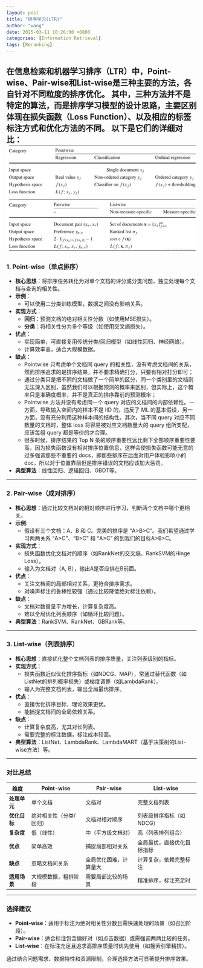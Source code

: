 ```yaml
---
layout: post
title: "排序学习(LTR)"
author: "wang"
date: 2025-03-11 10:26:00 +0800
categories: [Information Retrieval]
tags: [Reranking]
---
```

在信息检索和机器学习排序（LTR）中，**Point-wise**、**Pair-wise**和**List-wise**是三种主要的方法，各自针对不同粒度的排序优化。
其中，三种方法并不是特定的算法，而是排序学习模型的设计思路，主要区别体现在损失函数（Loss Function）、以及相应的标签标注方式和优化方法的不同。
以下是它们的详细对比：
![LTR](/assets/images/排序学习(LTR)/LTR.png)
---

### **1. Point-wise（单点排序）**
- **核心思想**：将排序任务转化为对单个文档的评分或分类问题，独立处理每个文档与查询的相关性。
- **示例**：
  - 可以使用二分类训练模型，数据之间没有影响关系。
- **实现方式**：
  - **回归**：预测文档的绝对相关性分数（如使用MSE损失）。
  - **分类**：将相关性分为多个等级（如使用交叉熵损失）。
- **优点**：
  - 实现简单，可直接复用传统分类/回归模型（如线性回归、神经网络）。
  - 计算效率高，适合大规模数据。
- **缺点**：
  - Pointwise 只考虑单个文档同 query 的相关性，没有考虑文档间的关系，然而排序追求的是排序结果，并不要求精确打分，只要有相对打分即可；
  - 通过分类只是把不同的文档做了一个简单的区分，同一个类别里的文档则无法深入区别，虽然我们可以根据预测的概率来区别，但实际上，这个概率只是准确度概率，并不是真正的排序靠前的预测概率；
  - Pointwise 方法并没有考虑同一个 query 对应的文档间的内部依赖性。一方面，导致输入空间内的样本不是 IID 的，违反了 ML 的基本假设，另一方面，没有充分利用这种样本间的结构性。其次，当不同 query 对应不同数量的文档时，整体 loss 将容易被对应文档数量大的 query 组所支配，应该每组 query 都是等价的才合理。
  - 很多时候，排序结果的 Top N 条的顺序重要性远比剩下全部顺序重要性要高，因为损失函数没有相对排序位置信息，这样会使损失函数可能无意的过多强调那些不重要的 docs，即那些排序在后面对用户体验影响小的 doc，所以对于位置靠前但是排序错误的文档应该加大惩罚。
- **典型算法**：线性回归、逻辑回归、GBDT等。

---

### **2. Pair-wise（成对排序）**
- **核心思想**：通过比较文档对的相对顺序进行学习，判断两个文档中哪个更相关。
- **示例**:
  - 假设有三个文档：A、B 和 C。完美的排序是 “A>B>C”。我们希望通过学习两两关系 “A>C”、“B>C” 和 “A>C” 的到我们的目标A>B>C。
- **实现方式**：
  - 损失函数优化文档对的顺序（如RankNet的交叉熵、RankSVM的Hinge Loss）。
  - 输入为文档对（A, B），输出A是否应排在B前面。
- **优点**：
  - 关注文档间的局部相对关系，更符合排序需求。
  - 对噪声标注的鲁棒性较强（通过比较降低绝对标注依赖）。
- **缺点**：
  - 文档对数量呈平方增长，计算复杂度高。
  - 难以全局优化列表顺序（如循环比较问题）。
- **典型算法**：RankSVM、RankNet、GBRank等。

---

### **3. List-wise（列表排序）**
- **核心思想**：直接优化整个文档列表的排序质量，关注列表级别的指标。
- **实现方式**：
  - 损失函数近似优化排序指标（如NDCG、MAP），常通过替代函数（如ListNet的排列概率损失）或梯度调整（如LambdaRank）。
  - 输入为完整文档列表，输出全局最优排序。
- **优点**：
  - 直接优化排序目标，理论效果更优。
  - 能捕捉文档间的全局依赖关系。
- **缺点**：
  - 计算复杂度高，尤其对长列表。
  - 需要完整的标注数据，标注成本较高。
- **典型算法**：ListNet、LambdaRank、LambdaMART（基于决策树的List-wise方法）等。

---

### **对比总结**

| 维度       | Point-wise   | Pair-wise   | List-wise      |
|----------|--------------|-------------|----------------|
| **处理单元** | 单个文档         | 文档对         | 完整文档列表         |
| **优化目标** | 绝对相关性（分类/回归） | 文档对相对顺序     | 列表级排序指标（如NDCG） |
| **复杂度**  | 低（线性）        | 中（平方级文档对）   | 高（列表排列组合）      |
| **优点**   | 简单高效         | 捕捉局部相对关系    | 全局最优，直接优化目标指标  |
| **缺点**   | 忽略文档间关系      | 全局优化困难，计算量大 | 计算复杂，依赖完整标注    |
| **适用场景** | 大规模数据，粗排阶段   | 需要局部比较的场景   | 精准排序，标注充足时     |

---

### **选择建议**
- **Point-wise**：适用于标注为绝对相关性分数且需快速处理的场景（如召回阶段）。
- **Pair-wise**：适合标注包含偏好对（如点击数据）或需强调两两比较的任务。
- **List-wise**：在标注充足且追求高排序质量时优先使用（如搜索引擎精排）。

通过结合问题需求、数据特性和资源限制，合理选择方法可显著提升排序效果。
